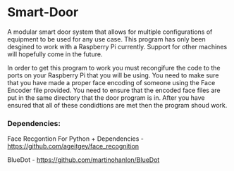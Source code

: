 # Smart-Door
A modular smart door system that allows for multiple configurations of equipment to be used for any use case.
This program has only been desgined to work with a Raspberry Pi currently. Support for other machines will hopefully come in the future.

In order to get this program to work you must recongifure the code to the ports on your Raspberry Pi that you will be using. You need to make sure that you have made a proper face encoding of someone using the Face Encoder file provided. You need to ensure that the encoded face files are put in the same directory that the door program is in. After you have ensured that all of these condidtions are met then the program shoud work.

### Dependencies:

Face Recgontion For Python + Dependencies - https://github.com/ageitgey/face_recognition

BlueDot - https://github.com/martinohanlon/BlueDot
